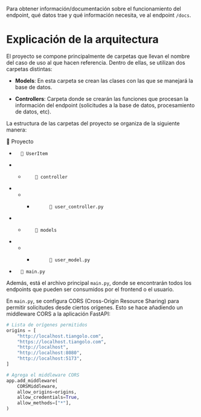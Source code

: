 Para obtener información/documentación sobre el funcionamiento del endpoint, qué datos trae y qué información necesita, ve al endpoint `/docs`.

# Explicación de la arquitectura

El proyecto se compone principalmente de carpetas que llevan el nombre del caso de uso al que hacen referencia. Dentro de ellas, se utilizan dos carpetas distintas:

- **Models**: En esta carpeta se crean las clases con las que se manejará la base de datos.

- **Controllers**: Carpeta donde se crearán las funciones que procesan la información del endpoint (solicitudes a la base de datos, procesamiento de datos, etc).

La estructura de las carpetas del proyecto se organiza de la siguiente manera:

📁 Proyecto
-       📁 UserItem
- -         📁 controller
- - -           📄 user_controller.py
- -         📁 models
- - -           📄 user_model.py
-       📄 main.py


Además, está el archivo principal `main.py`, donde se encontrarán todos los endpoints que pueden ser consumidos por el frontend o el usuario.

En `main.py`, se configura CORS (Cross-Origin Resource Sharing) para permitir solicitudes desde ciertos orígenes. Esto se hace añadiendo un middleware CORS a la aplicación FastAPI:

```python
# Lista de orígenes permitidos
origins = [
    "http://localhost.tiangolo.com",
    "https://localhost.tiangolo.com",
    "http://localhost",
    "http://localhost:8080",
    "http://localhost:5173",
]

# Agrega el middleware CORS
app.add_middleware(
    CORSMiddleware,
    allow_origins=origins,
    allow_credentials=True,
    allow_methods=["*"],
)

